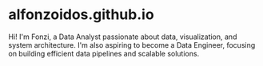 # alfonzoidos.github.io
Hi! I'm Fonzi, a Data Analyst passionate about data, visualization, and system architecture. I'm also aspiring to become a Data Engineer, focusing on building efficient data pipelines and scalable solutions.
